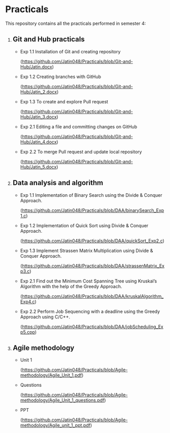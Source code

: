 # Practicals  
This repository contains all the practicals performed in semester 4:   

  1. ## Git and Hub practicals
     * Exp 1.1 Installation of Git and creating repository
       
       (https://github.com/Jatin048/Practicals/blob/Git-and-Hub/Jatin.docx)
     * Exp 1.2 Creating branches with GitHub
       
       (https://github.com/Jatin048/Practicals/blob/Git-and-Hub/Jatin_2.docx)
     * Exp 1.3 To create and explore Pull request
       
       (https://github.com/Jatin048/Practicals/blob/Git-and-Hub/Jatin_3.docx)
     * Exp 2.1 Editing a file and committing changes on GitHub
       
       (https://github.com/Jatin048/Practicals/blob/Git-and-Hub/Jatin_4.docx)
     * Exp 2.2 To merge Pull request and update  local repository
       
       (https://github.com/Jatin048/Practicals/blob/Git-and-Hub/Jatin_5.docx)

  2. ## Data analysis and algorithm
     * Exp 1.1 Implementation of Binary Search using the Divide & Conquer Approach.
       
       (https://github.com/Jatin048/Practicals/blob/DAA/binarySearch_Exp1.c)
     * Exp 1.2 Implementation of Quick Sort using Divide & Conquer Approach.
       
       (https://github.com/Jatin048/Practicals/blob/DAA/quickSort_Exp2.c)
     * Exp 1.3 Implement Strassen Matrix Multiplication using Divide & Conquer Approach.
       
       (https://github.com/Jatin048/Practicals/blob/DAA/strassenMatrix_Exp3.c)
     * Exp 2.1 Find out the Minimum Cost Spanning Tree using Kruskal’s Algorithm with the help of the Greedy Approach.
       
       (https://github.com/Jatin048/Practicals/blob/DAA/kruskalAlgorithm_Exp4.c)
     * Exp 2.2 Perform Job Sequencing with a deadline using the Greedy Approach using C/C++.
       
       (https://github.com/Jatin048/Practicals/blob/DAA/jobScheduling_Exp5.cpp)

  3. ## Agile methodology
     * Unit 1
       
       (https://github.com/Jatin048/Practicals/blob/Agile-methodology/Agile_Unit_1.pdf)
     * Questions
       
       (https://github.com/Jatin048/Practicals/blob/Agile-methodology/Agile_Unit_1_questions.pdf)
     * PPT
       
       (https://github.com/Jatin048/Practicals/blob/Agile-methodology/Agile_unit_1_ppt.pdf)
       
